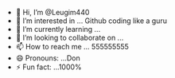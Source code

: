 - 👋 Hi, I’m @Leugim440
- 👀 I’m interested in ... Github coding like a guru
- 🌱 I’m currently learning ...
- 💞️ I’m looking to collaborate on ...
- 📫 How to reach me ... 555555555
- 😄 Pronouns: ...Don
- ⚡ Fun fact: ...1000%

<!---
Leugim440/Leugim440 is a ✨ special ✨ repository because its `README.md` (this file) appears on your GitHub profile.
You can click the Preview link to take a look at your changes.
--->

